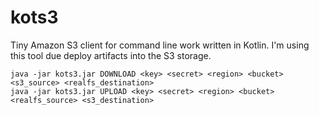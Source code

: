 # kots3
Tiny Amazon S3 client for command line work written in Kotlin.
I'm using this tool due deploy artifacts into the S3 storage.

    java -jar kots3.jar DOWNLOAD <key> <secret> <region> <bucket> <s3_source> <realfs_destination>
    java -jar kots3.jar UPLOAD <key> <secret> <region> <bucket> <realfs_source> <s3_destination>
